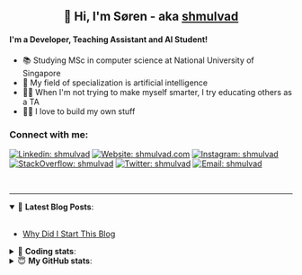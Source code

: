 <h2 align="center">
	👋 Hi, I'm Søren - aka <a href="https://shmulvad.com">shmulvad</a>
</h2>

#### I'm a Developer, Teaching Assistant and AI Student!
- 📚 Studying MSc in computer science at National University of Singapore
- 🧠 My field of specialization is artificial intelligence
- 👨‍🏫 When I'm not trying to make myself smarter, I try educating others as a TA
- 👨‍💻 I love to build my own stuff

### Connect with me:

[![Linkedin: shmulvad](https://img.shields.io/badge/shmulvad-blue?style=flat&logo=Linkedin&logoColor=white)][linkedin]
[![Website: shmulvad.com](https://img.shields.io/badge/shmulvad.com-47CCCC?&style=flat&logo=Google-Chrome&logoColor=white)][website]
[![Instagram: shmulvad](https://img.shields.io/badge/-@shmulvad-purple?style=flat&logo=Instagram&logoColor=white)][instagram]
[![StackOverflow: shmulvad](https://img.shields.io/badge/shmulvad-FE7A16?style=flat&logo=stack-overflow&logoColor=white)][stackOverflow]
[![Twitter: shmulvad](https://img.shields.io/badge/@shmulvad-1ca0f1?style=flat&logo=twitter&logoColor=white)][twitter]
[![Email: shmulvad](https://img.shields.io/badge/shmulvad-D14836?style=flat&logo=gmail&logoColor=white)][mail]

<br />

---

<details open>
 <summary>📕 <b>Latest Blog Posts</b>: </summary>

<br>

<!-- BLOG-POST-LIST:START -->
- [Why Did I Start This Blog](https://shmulvad.com/blog/why-did-start-this-blog)
<!-- BLOG-POST-LIST:END -->

</details>

<!-- --- -->

<details>
 <summary>🤖 <b>Coding stats</b>: </summary>

<br>

<!--START_SECTION:waka-->
**I'm a Night 🦉** 

```text
🌞 Morning    96 commits     ██░░░░░░░░░░░░░░░░░░░░░░░   8.5% 
🌆 Daytime    446 commits    ██████████░░░░░░░░░░░░░░░   39.5% 
🌃 Evening    383 commits    ████████░░░░░░░░░░░░░░░░░   33.92% 
🌙 Night      204 commits    ████░░░░░░░░░░░░░░░░░░░░░   18.07%

```


📊 **This Week I Spent My Time On** 

```text
💬 Programming Languages: 
Other                    9 hrs 36 mins       ████████░░░░░░░░░░░░░░░░░   34.89% 
Python                   8 hrs 43 mins       ████████░░░░░░░░░░░░░░░░░   31.64% 
C++                      8 hrs 30 mins       ███████░░░░░░░░░░░░░░░░░░   30.9% 
XSLT                     12 mins             ░░░░░░░░░░░░░░░░░░░░░░░░░   0.76% 
TeX                      10 mins             ░░░░░░░░░░░░░░░░░░░░░░░░░   0.65%

🔥 Editors: 
VS Code                  17 hrs 6 mins       ███████████████░░░░░░░░░░   62.11% 
Zsh                      9 hrs 36 mins       ████████░░░░░░░░░░░░░░░░░   34.85% 
Sublime Text             50 mins             ░░░░░░░░░░░░░░░░░░░░░░░░░   3.04%

🐱‍💻 Projects: 
Project                  22 hrs 2 mins       ████████████████████░░░░░   79.99% 
mwvc                     2 hrs 32 mins       ██░░░░░░░░░░░░░░░░░░░░░░░   9.22% 
Terminal                 49 mins             ░░░░░░░░░░░░░░░░░░░░░░░░░   2.96% 
extra                    44 mins             ░░░░░░░░░░░░░░░░░░░░░░░░░   2.67% 
knowledge-discovery-data-41 mins             ░░░░░░░░░░░░░░░░░░░░░░░░░   2.49%

```


 Last Updated on 06/11/2021
<!--END_SECTION:waka-->

</details>

<!-- --- -->

<details>
 <summary>😇 <b>My GitHub stats</b>: </summary>

<br>

<img align="left" alt="shmulvad's Github Stats" src="https://github-readme-stats.vercel.app/api?username=shmulvad&show_icons=true&hide_border=true" />

</details>



[website]: https://shmulvad.com
[twitter]: https://twitter.com/shmulvad
[linkedin]: https://linkedin.com/in/shmulvad
[instagram]: https://instagram.com/shmulvad
[stackOverflow]: https://stackoverflow.com/users/9248793/shmulvad
[mail]: mailto:shmulvad@gmail.com
[github]: https://github.com/shmulvad
